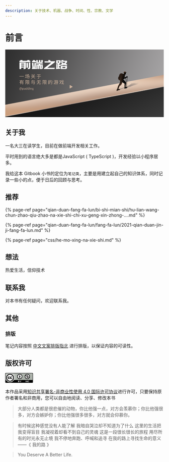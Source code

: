 ```yaml
---
description: 关于技术、机器、战争、时间、性、宗教、文学
---
```


# 前言



![](.gitbook/assets/mo-ren-biao-ti-gong-zhong-hao-feng-mian-shou-tu-202011300.png)

## 关于我

一名大三在读学生，目前在做前端开发相关工作。

平时用到的语言绝大多是都是JavaScript \( TypeScript \)，开发经验以小程序居多。

我给这本 Gitbook 小书的定位为`笔记类`，主要是用建立起自己的知识体系，同时记录一些小的点，便于日后的回顾与思考。

## 推荐

{% page-ref page="qian-duan-fang-fa-lun/bi-shi-mian-shi/hu-lian-wang-chun-zhao-qiu-zhao-na-xie-shi-chi-xu-geng-xin-zhong-....md" %}

{% page-ref page="qian-duan-fang-fa-lun/fang-fa-lun/2021-qian-duan-jin-ji-fang-fa-lun.md" %}

{% page-ref page="css/he-mo-xing-na-xie-shi.md" %}

##  想法

 热爱生活，信仰技术

## 联系我

对本书有任何疑问，欢迎联系我。

## 其他

### 排版

笔记内容按照 [中文文案排版指北](https://github.com/sparanoid/chinese-copywriting-guidelines/blob/master/README.zh-CN.md) 进行排版，以保证内容的可读性。

## 版权许可

![](.gitbook/assets/image%20%287%29.png)

本作品采用[知识共享署名-非商业性使用 4.0 国际许可协议](http://creativecommons.org/licenses/by-nc/4.0/)进行许可，只要保持原作者署名和非商用，您可以自由地阅读、分享、修改本书  


> 大部分人类都是很悲催的动物，你比他强一点，对方会羡慕你；你比他强很多，对方会嫉妒你；你比他强很多很多，对方就会仰慕你。

> 有时候这种感觉没有人能了解 我暗自哭泣却不知道为了什么 这里的生活把我变得盲目 我凝视着却看不到自己的灵魂 这是一段很长很长的旅程 用尽所有的时光永无止境 我不停地奔跑、呼喊和追寻 在我的路上寻找生命的意义 ——《 我的路 》

> You Deserve A Better Life.



